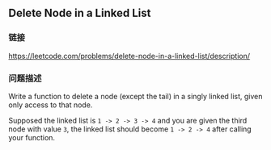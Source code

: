 ## Delete Node in a Linked List  
### 链接  
https://leetcode.com/problems/delete-node-in-a-linked-list/description/  
### 问题描述

Write a function to delete a node (except the tail) in a singly linked list, given only access to that node.



Supposed the linked list is `1 -> 2 -> 3 -> 4` and you are given the third node with value `3`, the linked list should become `1 -> 2 -> 4` after calling your function.

